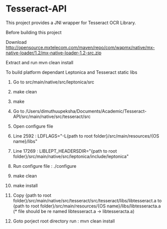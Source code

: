 Tesseract-API
=============
This project provides a JNI wrapper for Tesseract OCR Library.

Before building this project 

Download http://opensource.mxtelecom.com/maven/repo/com/wapmx/native/mx-native-loader/1.2/mx-native-loader-1.2-src.zip

Extract and run mvn clean install

To build platform dependant Leptonica and Tesseract static libs

1. Go to src/main/native/src/leptonica/src

2. make clean

3. make

4. Go to /Users/dimuthuupeksha/Documents/Academic/Tesseract-API/src/main/native/src/tesseract/src

5. Open configure file

6. Line 2592 : LDFLAGS="-L{path to root folder}/src/main/resources/{OS name}/libs"

7. Line 17269 : LIBLEPT_HEADERSDIR="{path to root folder}/src/main/native/src/leptonica/include/leptonica"

8. Run configure file : ./configure

9. make clean

10. make install

11. Copy {path to root folder}/src/main/native/src/tesseract/src/tesseract/libs/libtesseract.a to {path to root folder}/src/main/resources/{OS name}/libs/libtesseracta.a (* file should be re named libtesseract.a -> libtesseracta.a)

12. Goto porject root directory run : mvn clean install